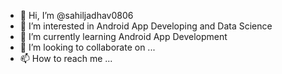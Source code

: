 - 👋 Hi, I’m @sahiljadhav0806
- 👀 I’m interested in Android App Developing and Data Science
- 🌱 I’m currently learning Android App Development
- 💞️ I’m looking to collaborate on ...
- 📫 How to reach me ...

<!---
sahiljadhav0806/sahiljadhav0806 is a ✨ special ✨ repository because its `README.md` (this file) appears on your GitHub profile.
You can click the Preview link to take a look at your changes.
--->
